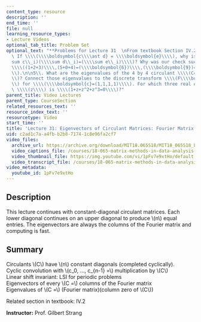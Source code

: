 ```yaml
---
content_type: resource
description: ''
end_time: ''
file: null
learning_resource_types:
- Lecture Videos
optional_tab_title: Problem Set
optional_text: "**Problems for Lecture 31  \nFrom textbook Section IV.2**\n\n3\\.\
  \ If \\\\(\\\\boldsymbol{c\\\\ast d} = \\\\boldsymbol{e}\\\\), why is \\\\((\\\\\
  sum c\\_i)(\\\\sum d\\_i)=(\\\\sum e\\_i)\\\\)? Why was our check successful?  \n\
  \\\\((1+2+3)\\\\,(5+0+4)=(\\\\boldsymbol{6})\\\\,(\\\\boldsymbol{9})=\\\\boldsymbol{54}=5+10+19+8+12\\\
  \\).\n\n5\\. What are the eigenvalues of the 4 by 4 circulant \\\\(C=I+P+P^2+P^3\\\
  \\)? Connect those eigenvalues to the discrete transform \\\\(F\\\\boldsymbol{c}\\\
  \\) for \\\\(\\\\boldsymbol{c}=(1,1,1,1)\\\\). For which three real or complex numbers\
  \ \\\\(z\\\\) is \\\\(1+z+z^2+z^3=0\\\\)?"
parent_title: Video Lectures
parent_type: CourseSection
related_resources_text: ''
resource_index_text: ''
resourcetype: Video
start_time: ''
title: 'Lecture 31: Eigenvectors of Circulant Matrices: Fourier Matrix'
uid: c2ad1c7a-a4fb-b2b8-7174-1c8e96fa2cf7
video_files:
  archive_url: https://archive.org/download/MIT18.065S18/MIT18_065S18_Lecture31_300k.mp4
  video_captions_file: /courses/18-065-matrix-methods-in-data-analysis-signal-processing-and-machine-learning-spring-2018/9d170e8aefce5d8eaf218b5aa3e4e353_1pFv7e9xtHo.vtt
  video_thumbnail_file: https://img.youtube.com/vi/1pFv7e9xtHo/default.jpg
  video_transcript_file: /courses/18-065-matrix-methods-in-data-analysis-signal-processing-and-machine-learning-spring-2018/674f6ce6e9be264b68acc9a7c52655ff_1pFv7e9xtHo.pdf
video_metadata:
  youtube_id: 1pFv7e9xtHo
---
```


Description
-----------

This lecture continues with constant-diagonal circulant matrices. Each lower diagonal continues on an upper diagonal to produce \\(n\\) equal entries. The eigenvectors are always the columns of the Fourier matrix and computing is fast.

Summary
-------

Circulants \\(C\\) have \\(n\\) constant diagonals (completed cyclically).  
Cyclic convolution with \\(c\_0, ..., c\_{n-1} =\\) multiplication by \\(C\\)  
Linear shift invariant: LSI for periodic problems  
Eigenvectors of every \\(C =\\) columns of the Fourier matrix  
Eigenvalues of \\(C =\\) (Fourier matrix)(column zero of \\(C\\))

Related section in textbook: IV.2

**Instructor:** Prof. Gilbert Strang